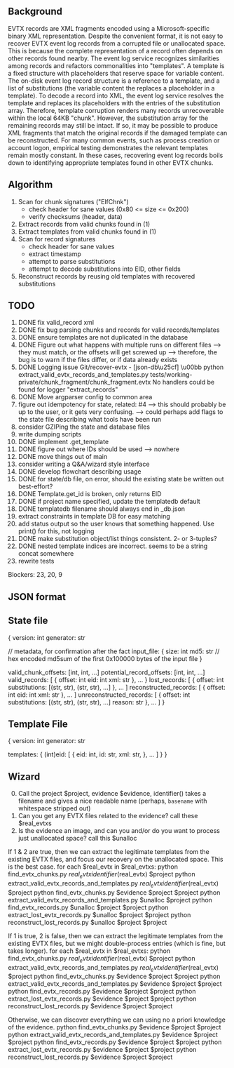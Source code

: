 
Background
----------

EVTX records are XML fragments encoded using a Microsoft-specific binary XML representation.
Despite the convenient format, it is not easy to recover EVTX event log records from a corrupted file or unallocated space.
This is because the complete representation of a record often depends on other records found nearby.
The event log service recognizes similarities among records and refactors commonalities into "templates".
A template is a fixed structure with placeholders that reserve space for variable content.
The on-disk event log record structure is a reference to a template, and a list of substitutions (the variable content the replaces a placeholder in a template).
To decode a record into XML, the event log service resolves the template and replaces its placeholders with the entries of the substitution array.
Therefore, template corruption renders many records unrecoverable within the local 64KB "chunk".
However, the substitution array for the remaining records may still be intact.
If so, it may be possible to produce XML fragments that match the original records if the damaged template can be reconstructed.
For many common events, such as process creation or account logon, empirical testing demonstrates the relevant templates remain mostly constant.
In these cases, recovering event log records boils down to identifying appropriate templates found in other EVTX chunks.


Algorithm
---------

1. Scan for chunk signatures ("ElfChnk")
   - check header for sane values (0x80 <= size <= 0x200)
   - verify checksums (header, data)
2. Extract records from valid chunks found in (1)
3. Extract templates from valid chunks found in (1)
4. Scan for record signatures
   - check header for sane values
   - extract timestamp
   - attempt to parse substitutions
   - attempt to decode substitutions into EID, other fields
5. Reconstruct records by reusing old templates with recovered substitutions


TODO
----
1. DONE fix valid_record xml
2. DONE fix bug parsing chunks and records for valid records/templates
3. DONE ensure templates are not duplicated in the database
4. DONE Figure out what happens with multiple runs on different files
     --> they must match, or the offsets will get screwed up
     --> therefore, the bug is to warn if the files differ, or if data already exists
5. DONE Logging issue
    Git/recover-evtx - [json-db\u25cf] \u00bb python extract_valid_evtx_records_and_templates.py tests/working-private/chunk_fragment/chunk_fragment.evtx
      No handlers could be found for logger "extract_records"
6. DONE Move argparser config to common area
7. figure out idempotency for state, related: #4
     --> this should probably be up to the user, or it gets very confusing.
     --> could perhaps add flags to the state file describing what tools have been run
8. consider GZIPing the state and database files
9. write dumping scripts
10. DONE implement .get_template
11. DONE figure out where IDs should be used --> nowhere
12. DONE move things out of main
13. consider writing a Q&A/wizard style interface
14. DONE develop flowchart describing usage
15. DONE for state/db file, on error, should the existing state be written out best-effort?
16. DONE Template.get_id is broken, only returns EID
17. DONE if project name specified, update the templatedb default
18. DONE templatedb filename should always end in _db.json
19. extract constraints in template DB for easy matching
20. add status output so the user knows that something happened. Use print() for this, not logging
21. DONE make substitution object/list things consistent. 2- or 3-tuples?
22. DONE nested template indices are incorrect. seems to be a string concat somewhere
23. rewrite tests

Blockers: 23, 20, 9


JSON format
-----------
## State file
{
  version: int
  generator: str

  // metadata, for confirmation after the fact
  input_file: {
    size: int
    md5: str    // hex encoded md5sum of the first 0x100000 bytes of the input file
  }

  valid_chunk_offsets: [int, int, ...]
  potential_record_offsets: [int, int, ...]
  valid_records: [
    {
      offset: int
      eid: int
      xml: str
    },
    ...
  }
  lost_records: [
    {
      offset: int
      substitutions: [(str, str), (str, str), ...]
    },
    ...
  ]
  reconstructed_records: [
    {
      offset: int
      eid: int
      xml: str
    },
    ...
  ]
  unreconstructed_records: [
    {
      offset: int
      substitutions: [(str, str), (str, str), ...]
      reason: str
    },
    ...
  ]
}

## Template File
{
  version: int
  generator: str

  templates: {
    (int)eid: [
      {
        eid: int,
        id: str,
        xml: str,
      },
      ...
    ]
  }
}



## Wizard

0. Call the project $project, evidence $evidence, identifier() takes a filename and gives a nice readable name (perhaps, `basename` with whitespace stripped out)
1. Can you get any EVTX files related to the evidence? call these $real_evtxs
2. Is the evidence an image, and can you and/or do you want to process just unallocated space? call this $unalloc

If 1 & 2 are true, then we can extract the legitimate templates from the existing EVTX files, and focus our recovery on the unallocated space. This is the best case.
  for each $real_evtx in $real_evtxs:
    python find_evtx_chunks.py $real_evtx identifier($real_evtx) $project
    python extract_valid_evtx_records_and_templates.py $real_evtx identifier($real_evtx) $project
  python find_evtx_chunks.py $evidence $project $project
  python extract_valid_evtx_records_and_templates.py $unalloc $project
  python find_evtx_records.py $unalloc $project $project
  python extract_lost_evtx_records.py $unalloc $project $project
  python reconstruct_lost_records.py $unalloc $project $project

If 1 is true, 2 is false, then we can extract the legitimate templates from the existing EVTX files, but we might double-process entries (which is fine, but takes longer).
  for each $real_evtx in $real_evtxs:
    python find_evtx_chunks.py $real_evtx identifier($real_evtx) $project
    python extract_valid_evtx_records_and_templates.py $real_evtx identifier($real_evtx) $project
  python find_evtx_chunks.py $evidence $project $project
  python extract_valid_evtx_records_and_templates.py $evidence $project $project
  python find_evtx_records.py $evidence $project $project
  python extract_lost_evtx_records.py $evidence $project $project
  python reconstruct_lost_records.py $evidence $project $project

Otherwise, we can discover everything we can using no a priori knowledge of the evidence.
  python find_evtx_chunks.py $evidence $project $project
  python extract_valid_evtx_records_and_templates.py $evidence $project $project
  python find_evtx_records.py $evidence $project $project
  python extract_lost_evtx_records.py $evidence $project $project
  python reconstruct_lost_records.py $evidence $project $project




